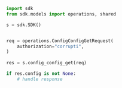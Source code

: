 <!-- Start SDK Example Usage -->
```python
import sdk
from sdk.models import operations, shared

s = sdk.SDK()


req = operations.ConfigConfigGetRequest(
    authorization="corrupti",
)
    
res = s.config_config_get(req)

if res.config is not None:
    # handle response
```
<!-- End SDK Example Usage -->